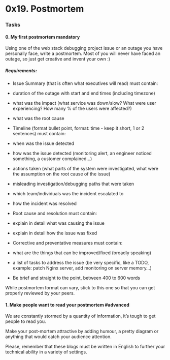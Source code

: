 # 0x19. Postmortem

### Tasks

#### 0. My first postmortem mandatory
Using one of the web stack debugging project issue or an outage you have personally face, write a postmortem. Most of you will never have faced an outage, so just get creative and invent your own :)

##### Requirements:

- Issue Summary (that is often what executives will read) must contain:
- duration of the outage with start and end times (including timezone)
- what was the impact (what service was down/slow? What were user experiencing? How many % of the users were affected?)
- what was the root cause
- Timeline (format bullet point, format: time - keep it short, 1 or 2 sentences) must contain:

- when was the issue detected
- how was the issue detected (monitoring alert, an engineer noticed something, a customer complained…)
- actions taken (what parts of the system were investigated, what were the assumption on the root cause of the issue)
- misleading investigation/debugging paths that were taken
- which team/individuals was the incident escalated to
- how the incident was resolved
- Root cause and resolution must contain:

- explain in detail what was causing the issue
- explain in detail how the issue was fixed
- Corrective and preventative measures must contain:

- what are the things that can be improved/fixed (broadly speaking)
- a list of tasks to address the issue (be very specific, like a TODO, example: patch Nginx server, add monitoring on server memory…)
- Be brief and straight to the point, between 400 to 600 words

While postmortem format can vary, stick to this one so that you can get properly reviewed by your peers.

#### 1. Make people want to read your postmortem #advanced

We are constantly stormed by a quantity of information, it’s tough to get people to read you.

Make your post-mortem attractive by adding humour, a pretty diagram or anything that would catch your audience attention.

Please, remember that these blogs must be written in English to further your technical ability in a variety of settings.
